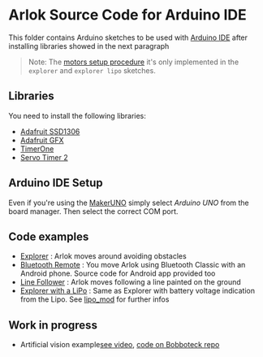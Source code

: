 # Arlok Source Code for Arduino IDE
  
This folder contains Arduino sketches to be used with [Arduino IDE](https://www.arduino.cc/en/main/software) after installing libraries showed in the next paragraph
> Note: The [motors setup procedure](motors_setup.md) it's only implemented in the `explorer` and `explorer lipo` sketches.

## Libraries
  
You need to install the following libraries:  

- [Adafruit SSD1306](https://github.com/adafruit/Adafruit_SSD1306)
- [Adafruit GFX](https://github.com/adafruit/Adafruit-GFX-Library)
- [TimerOne](https://github.com/PaulStoffregen/TimerOne)
- [Servo Timer 2](https://github.com/nabontra/ServoTimer2)

## Arduino IDE Setup
  
Even if you're using the [MakerUNO](https://makeruno.com.my/) simply select _Arduino UNO_ from the board manager. Then select the correct COM port.

## Code examples

- [Explorer](./explorer) : Arlok moves around avoiding obstacles
- [Bluetooth Remote](./bluetooth) : You move Arlok using Bluetooth Classic with an Android phone. Source code for Android app provided too
- [Line Follower](./linefollower) : Arlok moves following a line painted on the ground
- [Explorer with a LiPo](./explorer_lipo) : Same as Explorer with battery voltage indication from the Lipo. See [lipo_mod](../docs/lipo_mod.md) for further infos

## Work in progress
- Artificial vision example[see video](https://www.youtube.com/watch?v=Ag7VS_6hT9I), [code on Bobboteck repo](https://github.com/bobboteck/ArloPixetto)
